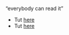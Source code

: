 “everybody can read it”


* Tut [here](https://buddy.works/guides/git-crypt)
* Tut [here](https://dev.to/heroku/how-to-manage-your-secrets-with-git-crypt-56ih)